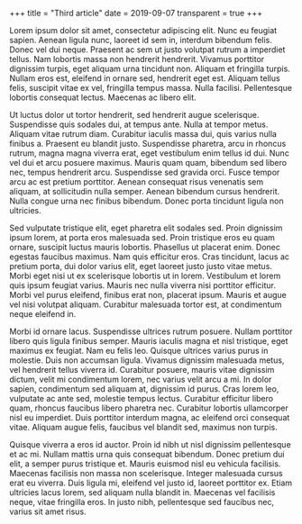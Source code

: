 +++
title = "Third article"
date = 2019-09-07
transparent = true
+++

Lorem ipsum dolor sit amet, consectetur adipiscing elit. Nunc eu feugiat sapien. Aenean ligula nunc, laoreet id sem in, interdum bibendum felis. Donec vel dui neque. Praesent ac sem ut justo volutpat rutrum a imperdiet tellus. Nam lobortis massa non hendrerit hendrerit. Vivamus porttitor dignissim turpis, eget aliquam urna tincidunt non. Aliquam et fringilla turpis. Nullam eros est, eleifend in ornare sed, hendrerit eget est. Aliquam tellus felis, suscipit vitae ex vel, fringilla tempus massa. Nulla facilisi. Pellentesque lobortis consequat lectus. Maecenas ac libero elit.

<!-- more -->

Ut luctus dolor ut tortor hendrerit, sed hendrerit augue scelerisque. Suspendisse quis sodales dui, at tempus ante. Nulla at tempor metus. Aliquam vitae rutrum diam. Curabitur iaculis massa dui, quis varius nulla finibus a. Praesent eu blandit justo. Suspendisse pharetra, arcu in rhoncus rutrum, magna magna viverra erat, eget vestibulum enim tellus id dui. Nunc vel dui et arcu posuere maximus. Mauris quam quam, bibendum sed libero nec, tempus hendrerit arcu. Suspendisse sed gravida orci. Fusce tempor arcu ac est pretium porttitor. Aenean consequat risus venenatis sem aliquam, at sollicitudin nulla semper. Aenean bibendum cursus hendrerit. Nulla congue urna nec finibus bibendum. Donec porta tincidunt ligula non ultricies.

Sed vulputate tristique elit, eget pharetra elit sodales sed. Proin dignissim ipsum lorem, at porta eros malesuada sed. Proin tristique eros eu quam ornare, suscipit luctus mauris lobortis. Phasellus ut placerat enim. Donec egestas faucibus maximus. Nam quis efficitur eros. Cras tincidunt, lacus ac pretium porta, dui dolor varius elit, eget laoreet justo justo vitae metus. Morbi eget nisi ut ex scelerisque lobortis ut in lorem. Vestibulum et lorem quis ipsum feugiat varius. Mauris nec nulla viverra nisi porttitor efficitur. Morbi vel purus eleifend, finibus erat non, placerat ipsum. Mauris et augue vel nisi volutpat aliquam. Curabitur malesuada tortor est, at condimentum neque eleifend in.

Morbi id ornare lacus. Suspendisse ultrices rutrum posuere. Nullam porttitor libero quis ligula finibus semper. Mauris iaculis magna et nisl tristique, eget maximus ex feugiat. Nam eu felis leo. Quisque ultrices varius purus in molestie. Duis non accumsan ligula. Vivamus dignissim malesuada metus, vel hendrerit tellus viverra id. Curabitur posuere, mauris vitae dignissim dictum, velit mi condimentum lorem, nec varius velit arcu a mi. In dolor sapien, condimentum sed aliquam at, dignissim id purus. Cras lorem leo, vulputate ac ante sed, molestie tempus lectus. Curabitur efficitur libero quam, rhoncus faucibus libero pharetra nec. Curabitur lobortis ullamcorper nisl eu imperdiet. Duis porttitor interdum magna, ac eleifend orci consequat vitae. Aliquam augue felis, faucibus vel blandit sed, maximus non turpis.

Quisque viverra a eros id auctor. Proin id nibh ut nisl dignissim pellentesque et ac mi. Nullam mattis urna quis consequat bibendum. Donec pretium dui elit, a semper purus tristique et. Mauris euismod nisl eu vehicula facilisis. Maecenas facilisis non massa non scelerisque. Integer malesuada cursus erat eu viverra. Duis ligula mi, eleifend vel justo id, laoreet porttitor ex. Etiam ultricies lacus lorem, sed aliquam nulla blandit in. Maecenas vel facilisis neque, vitae fringilla eros. In justo nibh, pellentesque sed faucibus nec, varius sit amet risus.
